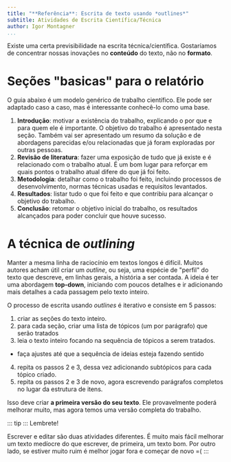 ```yaml
---
title: "**Referência**: Escrita de texto usando *outlines*"
subtitle: Atividades de Escrita Científica/Técnica
author: Igor Montagner
...
```


Existe uma certa previsibilidade na escrita técnica/científica. Gostaríamos de concentrar nossas inovações no **conteúdo** do texto, não no **formato**.

# Seções "basicas" para o relatório

O guia abaixo é um modelo genérico de trabalho científico. Ele pode ser adaptado caso a caso, mas é interessante conhecê-lo como uma base.

1. **Introdução**: motivar a existência do trabalho, explicando o por que e para quem ele é importante. O objetivo do trabalho é apresentado nesta seção. Também vai ser apresentado um resumo da solução e de abordagens parecidas e/ou relacionadas que já foram exploradas por outras pessoas.
2. **Revisão de literatura**: fazer uma exposição de tudo que já existe e é relacionado com o trabalho atual. É um bom lugar para reforçar em quais pontos o trabalho atual difere do que já foi feito. 
3. **Metodologia**: detalhar como o trabalho foi feito, incluindo processos de desenvolvimento, normas técnicas usadas e requisitos levantados. 
4. **Resultados**: listar tudo o que foi feito e que contribiu para alcançar o objetivo do trabalho.
5. **Conclusão**: retomar o objetivo inicial do trabalho, os resultados alcançados para poder concluir que houve sucesso. 

# A técnica de *outlining*

Manter a mesma linha de raciocínio em textos longos é difícil. Muitos autores acham útil criar um *outline*, ou seja, uma espécie de "perfil" do texto que descreve, em linhas gerais, a história a ser contada. A ideia é ter uma abordagem **top-down**, iniciando com poucos detalhes e ir adicionando mais detalhes a cada passagem pelo texto inteiro. 

O processo de escrita usando *outlines* é iterativo e consiste em 5 passos:

1. criar as seções do texto inteiro.
2. para cada seção, criar uma lista de tópicos (um por parágrafo) que serão tratados
3. leia o texto inteiro focando na sequência de tópicos a serem tratados.
  * faça ajustes até que a sequência de ideias esteja fazendo sentido
4. repita os passos 2 e 3, dessa vez adicionando subtópicos para cada tópico criado. 
5. repita os passos 2 e 3 de novo, agora escrevendo parágrafos completos no lugar da estrutura de itens. 

Isso deve criar **a primeira versão do seu texto**. Ele provavelmente poderá melhorar muito, mas agora temos uma versão completa do trabalho. 

::: tip :::
Lembrete!

Escrever e editar são duas atividades diferentes. É muito mais fácil melhorar um texto medíocre do que escrever, de primeira, um texto bom. Por outro lado, se estiver muito ruim é melhor jogar fora e começar de novo =(
:::



